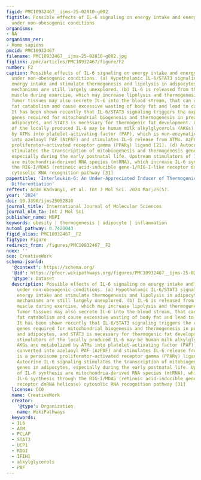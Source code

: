 ```yaml
---
figid: PMC10932467__ijms-25-02810-g002
figtitle: Possible effects of IL-6 signaling on energy intake and energy expenditure
  under non-obesogenic conditions
organisms:
- NA
organisms_ner:
- Homo sapiens
pmcid: PMC10932467
filename: PMC10932467__ijms-25-02810-g002.jpg
figlink: /pmc/articles/PMC10932467/figure/F2
number: F2
caption: Possible effects of IL-6 signaling on energy intake and energy expenditure
  under non-obesogenic conditions. (a) Hypothalamic IL-6/STAT3 signaling may reduce
  energy intake and stimulate thermogenesis and lipolysis in adipocytes. The underlying
  mechanisms are still largely unexplored. (b) IL-6 is released from the skeletal
  muscle during exercise, which may increase lipolysis and thermogenesis in adipocytes.
  Tumor tissues may also secrete IL-6 into the blood stream, that can over-stimulate
  fat catabolism and cause excessive wasting of body fat and lead to cachexia. (c)
  It has been shown recently that IL-6/STAT3 signaling triggers the expression of
  genes required for mitochondrial biogenesis and thermogenesis in preadipocytes and
  adipocytes, and STAT3 is necessary for thermogenic fat development. Upstream stimulators
  of the locally produced IL-6 may be human milk alkylglycerols (AKGs). AKGs are metabolized
  by ATMs into platelet-activating factor (PAF), which is non-enzymatically converted
  into azelaoyl PAF (AzPAF) and stimulates IL-6 release from ATMs. AzPAF is a peroxisome
  proliferator-activated receptor gamma (PPARγ) ligand [21]. (d) Autocrine IL-6 signaling
  stimulates the transcription of mitobiogenesis and thermogenesis genes in adipocytes,
  especially during the early postnatal life. Upstream stimulators of IL-6 synthesis
  are mitochondria-derived RNA species (mtRNA), which increase IL-6 synthesis through
  the RIG-I/MDA5 (retinoic acid-inducible gene-1/RIG-I-like receptor dsRNA helicase)
  cytosolic RNA recognition pathway [31]
papertitle: 'Interleukin-6: An Under-Appreciated Inducer of Thermogenic Adipocyte
  Differentiation'
reftext: Ádám Radványi, et al. Int J Mol Sci. 2024 Mar;25(5).
year: '2024'
doi: 10.3390/ijms25052810
journal_title: International Journal of Molecular Sciences
journal_nlm_ta: Int J Mol Sci
publisher_name: MDPI
keywords: obesity | thermogenesis | adipocyte | inflammation
automl_pathway: 0.7420043
figid_alias: PMC10932467__F2
figtype: Figure
redirect_from: /figures/PMC10932467__F2
ndex: ''
seo: CreativeWork
schema-jsonld:
  '@context': https://schema.org/
  '@id': https://pfocr.wikipathways.org/figures/PMC10932467__ijms-25-02810-g002.html
  '@type': Dataset
  description: Possible effects of IL-6 signaling on energy intake and energy expenditure
    under non-obesogenic conditions. (a) Hypothalamic IL-6/STAT3 signaling may reduce
    energy intake and stimulate thermogenesis and lipolysis in adipocytes. The underlying
    mechanisms are still largely unexplored. (b) IL-6 is released from the skeletal
    muscle during exercise, which may increase lipolysis and thermogenesis in adipocytes.
    Tumor tissues may also secrete IL-6 into the blood stream, that can over-stimulate
    fat catabolism and cause excessive wasting of body fat and lead to cachexia. (c)
    It has been shown recently that IL-6/STAT3 signaling triggers the expression of
    genes required for mitochondrial biogenesis and thermogenesis in preadipocytes
    and adipocytes, and STAT3 is necessary for thermogenic fat development. Upstream
    stimulators of the locally produced IL-6 may be human milk alkylglycerols (AKGs).
    AKGs are metabolized by ATMs into platelet-activating factor (PAF), which is non-enzymatically
    converted into azelaoyl PAF (AzPAF) and stimulates IL-6 release from ATMs. AzPAF
    is a peroxisome proliferator-activated receptor gamma (PPARγ) ligand [21]. (d)
    Autocrine IL-6 signaling stimulates the transcription of mitobiogenesis and thermogenesis
    genes in adipocytes, especially during the early postnatal life. Upstream stimulators
    of IL-6 synthesis are mitochondria-derived RNA species (mtRNA), which increase
    IL-6 synthesis through the RIG-I/MDA5 (retinoic acid-inducible gene-1/RIG-I-like
    receptor dsRNA helicase) cytosolic RNA recognition pathway [31]
  license: CC0
  name: CreativeWork
  creator:
    '@type': Organization
    name: WikiPathways
  keywords:
  - IL6
  - ATM
  - PCLAF
  - STAT3
  - UCP1
  - RIGI
  - IFIH1
  - alkylglycerols
  - PAF
---
```

